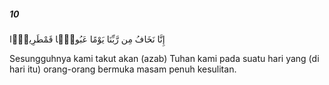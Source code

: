 ##### 10

<span class="ayah">إِنَّا نَخَافُ مِن رَّبِّنَا يَوْمًا عَبُوسًۭا قَمْطَرِيرًۭا</span>

<span class="ayah_translation">Sesungguhnya kami takut akan (azab) Tuhan kami pada suatu hari yang (di hari itu) orang-orang bermuka masam penuh kesulitan.</span>
